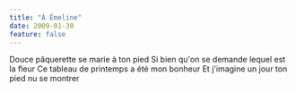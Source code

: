```yaml
---
title: "À Émeline"
date: 2009-01-30
feature: false
---
```


Douce pâquerette se marie à ton pied
Si bien qu'on se demande lequel est la fleur
Ce tableau de printemps a été mon bonheur
Et j'imagine un jour ton pied nu se montrer

